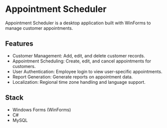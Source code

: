 # Appointment Scheduler

Appointment Scheduler is a desktop application built with WinForms to manage customer appointments. 

## Features
- Customer Management: Add, edit, and delete customer records.
- Appointment Scheduling: Create, edit, and cancel appointments for customers.
- User Authentication: Employee login to view user-specific appointments.
- Report Generation: Generate reports on appointment data.
- Localization: Regional time zone handling and language support.

## Stack
- Windows Forms (WinForms)
- C#
- MySQL
